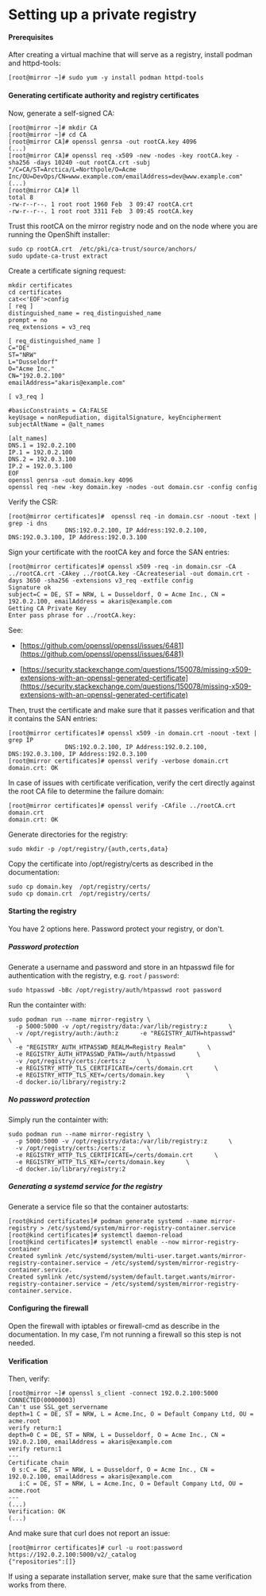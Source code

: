 # Setting up a private registry

#### Prerequisites

After creating a virtual machine that will serve as a registry, install podman and httpd-tools:
~~~
[root@mirror ~]# sudo yum -y install podman httpd-tools
~~~

#### Generating certificate authority and registry certificates

Now, generate a self-signed CA:
~~~
[root@mirror ~]# mkdir CA
[root@mirror ~]# cd CA
[root@mirror CA]# openssl genrsa -out rootCA.key 4096
(...)
[root@mirror CA]# openssl req -x509 -new -nodes -key rootCA.key -sha256 -days 10240 -out rootCA.crt -subj "/C=CA/ST=Arctica/L=Northpole/O=Acme Inc/OU=DevOps/CN=www.example.com/emailAddress=dev@www.example.com"
(...)
[root@mirror CA]# ll
total 8
-rw-r--r--. 1 root root 1960 Feb  3 09:47 rootCA.crt
-rw-r--r--. 1 root root 3311 Feb  3 09:45 rootCA.key
~~~

Trust this rootCA on the mirror registry node and on the node where you are running the OpenShift installer:
~~~
sudo cp rootCA.crt  /etc/pki/ca-trust/source/anchors/
sudo update-ca-trust extract
~~~

Create a certificate signing request:
~~~
mkdir certificates
cd certificates
cat<<'EOF'>config 
[ req ]
distinguished_name = req_distinguished_name
prompt = no
req_extensions = v3_req

[ req_distinguished_name ]
C="DE"
ST="NRW"
L="Dusseldorf"
O="Acme Inc."
CN="192.0.2.100"
emailAddress="akaris@example.com"

[ v3_req ]

#basicConstraints = CA:FALSE
keyUsage = nonRepudiation, digitalSignature, keyEncipherment
subjectAltName = @alt_names

[alt_names]
DNS.1 = 192.0.2.100
IP.1 = 192.0.2.100
DNS.2 = 192.0.3.100
IP.2 = 192.0.3.100
EOF
openssl genrsa -out domain.key 4096
openssl req -new -key domain.key -nodes -out domain.csr -config config
~~~

Verify the CSR:
~~~
[root@mirror certificates]#  openssl req -in domain.csr -noout -text | grep -i dns
                DNS:192.0.2.100, IP Address:192.0.2.100, DNS:192.0.3.100, IP Address:192.0.3.100
~~~

Sign your certificate with the rootCA key and force the SAN entries:
~~~
[root@mirror certificates]# openssl x509 -req -in domain.csr -CA ../rootCA.crt -CAkey ../rootCA.key -CAcreateserial -out domain.crt -days 3650 -sha256 -extensions v3_req -extfile config 
Signature ok
subject=C = DE, ST = NRW, L = Dusseldorf, O = Acme Inc., CN = 192.0.2.100, emailAddress = akaris@example.com
Getting CA Private Key
Enter pass phrase for ../rootCA.key:
~~~

See:
 
* [https://github.com/openssl/openssl/issues/6481](https://github.com/openssl/openssl/issues/6481)

* [https://security.stackexchange.com/questions/150078/missing-x509-extensions-with-an-openssl-generated-certificate](https://security.stackexchange.com/questions/150078/missing-x509-extensions-with-an-openssl-generated-certificate)

Then, trust the certificate and make sure that it passes verification and that it contains the SAN entries:
~~~
[root@mirror certificates]# openssl x509 -in domain.crt -noout -text | grep IP
                DNS:192.0.2.100, IP Address:192.0.2.100, DNS:192.0.3.100, IP Address:192.0.3.100
[root@mirror certificates]# openssl verify -verbose domain.crt
domain.crt: OK
~~~

In case of issues with certificate verification, verify the cert directly against the root CA file to determine the failure domain:
~~~
[root@mirror certificates]# openssl verify -CAfile ../rootCA.crt domain.crt 
domain.crt: OK
~~~

Generate directories for the registry:
~~~
sudo mkdir -p /opt/registry/{auth,certs,data}
~~~

Copy the certificate into /opt/registry/certs as described in the documentation:
~~~
sudo cp domain.key  /opt/registry/certs/
sudo cp domain.crt  /opt/registry/certs/
~~~

#### Starting the registry

You have 2 options here. Password protect your registry, or don't.

##### Password protection

Generate a username and password and store in an htpasswd file for authentication with the registry, e.g. `root` / `password`:
~~~
sudo htpasswd -bBc /opt/registry/auth/htpasswd root password
~~~

Run the containter with:
~~~
sudo podman run --name mirror-registry \
  -p 5000:5000 -v /opt/registry/data:/var/lib/registry:z      \
  -v /opt/registry/auth:/auth:z      -e "REGISTRY_AUTH=htpasswd"      \
  -e "REGISTRY_AUTH_HTPASSWD_REALM=Registry Realm"      \
  -e REGISTRY_AUTH_HTPASSWD_PATH=/auth/htpasswd      \
  -v /opt/registry/certs:/certs:z      \
  -e REGISTRY_HTTP_TLS_CERTIFICATE=/certs/domain.crt      \
  -e REGISTRY_HTTP_TLS_KEY=/certs/domain.key      \
  -d docker.io/library/registry:2
~~~

##### No password protection

Simply run the containter with:
~~~
sudo podman run --name mirror-registry \
  -p 5000:5000 -v /opt/registry/data:/var/lib/registry:z      \
  -v /opt/registry/certs:/certs:z      \
  -e REGISTRY_HTTP_TLS_CERTIFICATE=/certs/domain.crt      \
  -e REGISTRY_HTTP_TLS_KEY=/certs/domain.key      \
  -d docker.io/library/registry:2
~~~

##### Generating a systemd service for the registry

Generate a service file so that the container autostarts:
~~~
[root@kind certificates]# podman generate systemd --name mirror-registry > /etc/systemd/system/mirror-registry-container.service
[root@kind certificates]# systemctl daemon-reload
[root@kind certificates]# systemctl enable --now mirror-registry-container
Created symlink /etc/systemd/system/multi-user.target.wants/mirror-registry-container.service → /etc/systemd/system/mirror-registry-container.service.
Created symlink /etc/systemd/system/default.target.wants/mirror-registry-container.service → /etc/systemd/system/mirror-registry-container.service.
~~~

#### Configuring the firewall

Open the firewall with iptables or firewall-cmd as describe in the documentation. In my case, I'm not running a firewall so this step is not needed.

#### Verification 

Then, verify:
~~~
[root@mirror ~]# openssl s_client -connect 192.0.2.100:5000
CONNECTED(00000003)
Can't use SSL_get_servername
depth=1 C = DE, ST = NRW, L = Acme.Inc, O = Default Company Ltd, OU = acme.root
verify return:1
depth=0 C = DE, ST = NRW, L = Dusseldorf, O = Acme Inc., CN = 192.0.2.100, emailAddress = akaris@example.com
verify return:1
---
Certificate chain
 0 s:C = DE, ST = NRW, L = Dusseldorf, O = Acme Inc., CN = 192.0.2.100, emailAddress = akaris@example.com
   i:C = DE, ST = NRW, L = Acme.Inc, O = Default Company Ltd, OU = acme.root
---
(...)
Verification: OK
(...)
~~~

And make sure that curl does not report an issue:
~~~
[root@mirror certificates]# curl -u root:password https://192.0.2.100:5000/v2/_catalog
{"repositories":[]}
~~~

If using a separate installation server, make sure that the same verification works from there.

